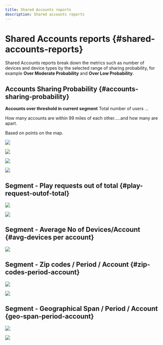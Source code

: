 ```yaml
---
title: Shared Accounts reports 
description: Shared accounts reports
---
```


# Shared Accounts reports {#shared-accounts-reports}

Shared Accounts reports break down the metrics such as number of devices and device types by the selected range of sharing probability, for example **Over Moderate Probability** and **Over Low Probability**.

## Accounts Sharing Probability {#accounts-sharing-probability}

**Accounts over threshold in current segment**
Total number of users ...

How many accounts are within 99 miles of each other.....and how many are apart. 

Based on points on the map.


![](assets/accounts-sharing-probability-pie.png)

![](assets/accounts-sharing-probability-bar.png)

![](assets/threshold-selector-shared-accounts.png)

![](assets/shared-accounts-rep.gif)

## Segment - Play requests out of total {#play-request-outof-total}

![](assets/play-req-outof-total.png)

![](assets/play-request-total.gif)
## Segment - Average No of Devices/Account {#avg-devices per account}

![](assets/avg-devices-per-acc.png)

## Segment - Zip codes / Period / Account {#zip-codes-period-account}

![](assets/zip-period-account.png)

![](assets/zip-code-period.gif)

## Segment - Geographical Span / Period / Account {geo-span-period-account}

![](assets/geogr-span-account.png)

![](assets/geo-span-period-acc.gif)